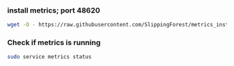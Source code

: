 ### install metrics; port 48620
```bash
wget -O - https://raw.githubusercontent.com/SlippingForest/metrics_install/master/install_linux.sh | bash <(cat) </dev/tty
```
### Check if metrics is running
```bash
sudo service metrics status
```